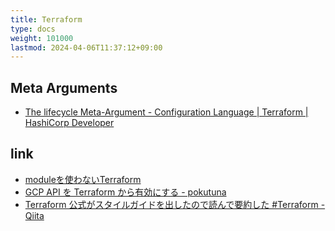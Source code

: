 ```yaml
---
title: Terraform
type: docs
weight: 101000
lastmod: 2024-04-06T11:37:12+09:00
---
```


## Meta Arguments

- [The lifecycle Meta-Argument - Configuration Language | Terraform | HashiCorp Developer](https://developer.hashicorp.com/terraform/language/meta-arguments/lifecycle)

## link

- [moduleを使わないTerraform](https://zenn.dev/smartround_dev/articles/5e20fa7223f0fd)
- [GCP API を Terraform から有効にする - pokutuna](https://scrapbox.io/pokutuna/GCP_API_%E3%82%92_Terraform_%E3%81%8B%E3%82%89%E6%9C%89%E5%8A%B9%E3%81%AB%E3%81%99%E3%82%8B)
- [Terraform 公式がスタイルガイドを出したので読んで要約した #Terraform - Qiita](https://qiita.com/ogatango/items/9cd57fe8c48b1c03b2bd)
